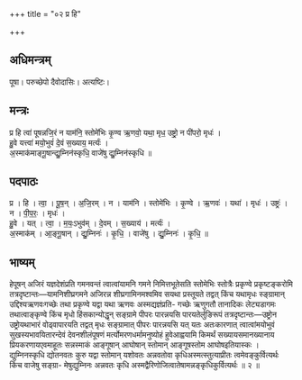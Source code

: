 +++
title = "०२ प्र हि"

+++
## अधिमन्त्रम्
पूषा। परुच्छेपो दैवोदासिः। अत्यष्टिः।

## मन्त्रः
प्र हि त्वा॑ पूषन्नजि॒रं न याम॑नि॒ स्तोमे॑भिः कृ॒ण्व ऋ॒णवो॒ यथा॒ मृध॒ उष्ट्रो॒ न पी॑परो॒ मृधः॑ ।  
हु॒वे यत्त्वा॑ मयो॒भुवं॑ दे॒वं स॒ख्याय॒ मर्त्यः॑ ।  
अ॒स्माक॑माङ्गू॒षान्द्यु॒म्निन॑स्कृधि॒ वाजे॑षु द्यु॒म्निन॑स्कृधि ॥

## पदपाठः
प्र । हि । त्वा॒ । पू॒ष॒न् । अ॒जि॒रम् । न । याम॑नि । स्तोमे॑भिः । कृ॒ण्वे । ऋ॒णवः॑ । यथा॑ । मृधः॑ । उष्ट्रः॑ । न । पी॒प॒रः॒ । मृधः॑ ।  
हु॒वे । यत् । त्वा॒ । म॒यः॒ऽभुव॑म् । दे॒वम् । स॒ख्याय॑ । मर्त्यः॑ ।  
अ॒स्माक॑म् । आ॒ङ्गू॒षान् । द्यु॒म्निनः॑ । कृ॒धि॒ । वाजे॑षु । द्यु॒म्निनः॑ । कृ॒धि॒ ॥

## भाष्यम्
हेपूषन् अजिरं यज्ञदेशंप्रति गमनवन्तं त्वात्वांयामनि गमने निमित्तभूतेसति स्तोमेभिः स्तोत्रैः प्रकृण्वे प्रकृष्टङ्करोमि तत्रदृष्टान्तः—यामनिशीघ्रगमने अजिरन्न शीघ्रगामिनमश्वमिव सयथा प्रस्तूयते तद्वत् किंच यथामृधः स्ङ्ग्रामान् उद्दिश्यऋणवःगच्छेः तथा प्रकृण्वे यद्वा यथा ऋणवः अस्मद्यज्ञंप्रति- गच्छेः ऋणुगतौ तानादिकः लेट्यडागमः तथात्वाङ्कृण्वे किंच मृधो हिंसकान्योद्धृन् सङ्ग्रामे पीपरः पारन्नयसि पारयतेर्लुङिरूपं तत्रदृष्टान्तः—उष्ट्रोन उष्ट्रोयथाभारं वोढ्वापारयति तद्वत् मृधः सङ्ग्रामात् पीपरः पारन्नयसि यत् यतः अतःकारणात् त्वात्वांमयोभुवं सुखस्यभावयितारन्देवं देवनशीलंपूषणं मर्त्योमरणधर्मामनुष्योहं हुवेआह्वयामि किमर्थं सख्यायसमानख्यानाय प्रियकरणायएवमाहूतः सन्नस्माकं आङ्गूषान् आघोषान् स्तोमान् आङ्गूषस्तोम आघोषइतियास्कः । द्युम्निनस्कृधि द्योतनवतः कुरु यद्वा स्तोमान् यशोवतः अन्नवतोवा कृधिअस्मत्स्तुत्याप्रीतः त्वमेवङ्कुर्वित्यर्थः किंच वाजेषु सङ्ग्रा- मेषुद्युम्निनः अन्नवतः कृधि अस्मद्वैरिणोजित्वातेषामन्नङ्कृधिकुर्वित्यर्थः ॥ २ ॥